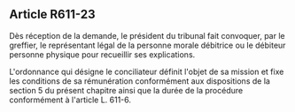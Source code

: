 Article R611-23
----
Dès réception de la demande, le président du tribunal fait convoquer, par le
greffier, le représentant légal de la personne morale débitrice ou le débiteur
personne physique pour recueillir ses explications.

L'ordonnance qui désigne le conciliateur définit l'objet de sa mission et fixe
les conditions de sa rémunération conformément aux dispositions de la section 5
du présent chapitre ainsi que la durée de la procédure conformément à l'article
L. 611-6.
